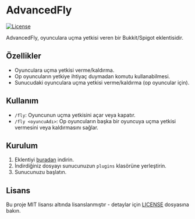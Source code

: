 # AdvancedFly

[![License](https://img.shields.io/badge/license-MIT-blue.svg)](LICENSE)

AdvancedFly, oyunculara uçma yetkisi veren bir Bukkit/Spigot eklentisidir.

## Özellikler
- Oyunculara uçma yetkisi verme/kaldırma.
- Op oyuncuların yetkiye ihtiyaç duymadan komutu kullanabilmesi.
- Sunucudaki oyunculara uçma yetkisi verme/kaldırma (op oyuncular için).

## Kullanım
- `/fly`: Oyuncunun uçma yetkisini açar veya kapatır.
- `/fly <oyuncuAdı>`: Op oyuncuların başka bir oyuncuya uçma yetkisi vermesini veya kaldırmasını sağlar.

## Kurulum
1. Eklentiyi [buradan](link) indirin.
2. İndirdiğiniz dosyayı sunucunuzun `plugins` klasörüne yerleştirin.
3. Sunucunuzu başlatın.

## Lisans
Bu proje MIT lisansı altında lisanslanmıştır - detaylar için [LICENSE](LICENSE) dosyasına bakın.
